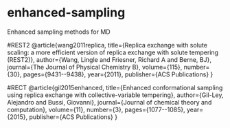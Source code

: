 # enhanced-sampling
Enhanced sampling methods for MD

#REST2
@article{wang2011replica,
  title={Replica exchange with solute scaling: a more efficient version of replica exchange with solute tempering (REST2)},
  author={Wang, Lingle and Friesner, Richard A and Berne, BJ},
  journal={The Journal of Physical Chemistry B},
  volume={115},
  number={30},
  pages={9431--9438},
  year={2011},
  publisher={ACS Publications}
}

#RECT
@article{gil2015enhanced,
  title={Enhanced conformational sampling using replica exchange with collective-variable tempering},
  author={Gil-Ley, Alejandro and Bussi, Giovanni},
  journal={Journal of chemical theory and computation},
  volume={11},
  number={3},
  pages={1077--1085},
  year={2015},
  publisher={ACS Publications}
}
